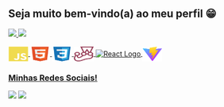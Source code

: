 


## Seja muito bem-vindo(a) ao meu perfil 😁

 <div>
   <a href="https://github.com/AmandaMeneghini">
   <img width="450em" src="https://github-readme-stats.vercel.app/api?username=AmandaMeneghini&show_icons=true&theme=dracula&include_all_commits=true&count_private=true"/>
   <img width="450em" src="https://github-readme-stats.vercel.app/api/top-langs/?username=AmandaMeneghini&layout=compact&langs_count=6&theme=dracula"/>

</div>
<div style="display: inline_block"><br>
  <img align="center" alt="JavaScript Logo" height="30" width="40" src="https://raw.githubusercontent.com/devicons/devicon/master/icons/javascript/javascript-plain.svg">
  <img align="center" alt="HTML Logo" height="30" width="40" src="https://raw.githubusercontent.com/devicons/devicon/master/icons/html5/html5-original.svg">
  <img align="center" alt="CSS Logo" height="30" width="40" src="https://raw.githubusercontent.com/devicons/devicon/master/icons/css3/css3-original.svg">
  <img align="center" alt="React Logo" height="30" width="40" src="https://github.com/devicons/devicon/blob/master/icons/jest/jest-plain.svg">
  <img align="center" alt="React Logo" height="30" width="40" src="https://cdn.jsdelivr.net/gh/devicons/devicon/icons/react/react-original.svg">
  <img align="center" alt="React Logo" height="30" width="40" src="https://github.com/devicons/devicon/blob/master/icons/vitejs/vitejs-original.svg">
</div>
 
  ### Minhas Redes Sociais!
 
<div>
<!--   <a href="https://instagram.com/mandameneghini"><img src="https://img.shields.io/badge/-Instagram-%23E4405F?style=for-the-badge&logo=instagram&logoColor=white"></a> -->
  <a href = "mailto:admcmarshmallow@gmail.com"><img src="https://img.shields.io/badge/-Gmail-%23333?style=for-the-badge&logo=gmail&logoColor=white"></a>
  <a href="https://www.linkedin.com/in/amanda-meneghini-9b4b22277/"><img src="https://img.shields.io/badge/-LinkedIn-%230077B5?style=for-the-badge&logo=linkedin&logoColor=white"></a> 
</div>
